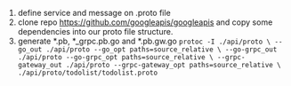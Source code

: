 1. define service and message on .proto file
2. clone repo https://github.com/googleapis/googleapis and copy some dependencies into our proto file structure.
2. generate *.pb, *_grpc.pb.go and *.pb.gw.go
`
   protoc -I ./api/proto \
   --go_out ./api/proto --go_opt paths=source_relative \
   --go-grpc_out ./api/proto --go-grpc_opt paths=source_relative \
   --grpc-gateway_out ./api/proto --grpc-gateway_opt paths=source_relative \
   ./api/proto/todolist/todolist.proto
`